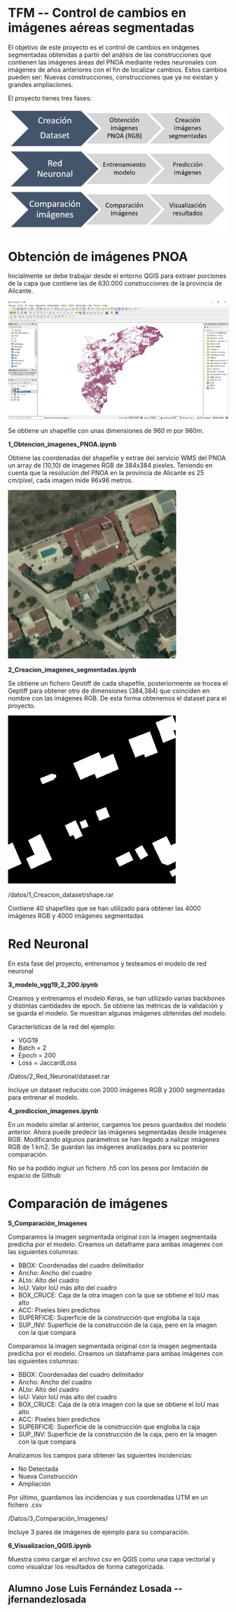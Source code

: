 # TFM -- Control de cambios en imágenes aéreas segmentadas

El objetivo de este proyecto es el control de cambios en imágenes segmentadas obtenidas a partir del análisis de las construcciones que contienen las imágenes áreas del PNOA mediante redes neuronales con imágenes de años anteriores con el fin de localizar cambios. Estos cambios pueden ser:  Nuevas construcciones, construcciones que ya no existan y grandes ampliaciones.

El proyecto tienes tres fases:

![Ciclo fases](/img/esquema.jpg)


#  Obtención de imágenes PNOA 

Inicialmente se debe trabajar desde el entorno QGIS para extraer porciones de la capa que contiene las de 630.000 construcciones de la provincia de Alicante.

![QGIS Alicante](/img/alicante.jpg)

Se obtiene un shapefile con unas dimensiones de 960 m por 960m. 

**1_Obtencion_imagenes_PNOA.ipynb** 

Obtiene las coordenadas del shapefile y extrae del servicio WMS del PNOA un array de (10,10)
de imagenes RGB de 384x384 pixeles.
Teniendo en cuenta que la resolución del PNOA en la provincia de Alicante es 25 cm/píxel, cada imagen mide 96x96 metros.

![RGB](/img/680667.12_4238075.56_680763.12_4238171.56.jpg)

**2_Creacion_imagenes_segmentadas.ipynb** 

Se obtiene un fichero Geotiff de cada shapefile, posteriormente se trocea el Geptiff para obtener otro de dimensiones (384,384) que coinciden en nombre con las imágenes RGB.
De esta forma obtenemos el dataset para el proyecto.


![TIFF](/img/680667.12_4238075.56_680763.12_4238171.56_tiff.jpg)

/datos/1_Creacion_dataset/shape.rar 

Contiene 40 shapefiles que se han utilizado para obtener las 4000 imágenes RGB y 4000 imágenes segmentadas

#  Red Neuronal

En esta fase del proyecto, entrenamos y testeamos el modelo de red neuronal 

**3_modelo_vgg19_2_200.ipynb** 

Creamos y entrenamos el modelo Keras, se han utilizado varias backbones y distintas cantidades de epoch. Se obtiene las métricas de la validación y se guarda el modelo. Se muestran algunas imágenes obtenidas del modelo.

Características de la red del ejemplo:
-	VGG19
-	Batch = 2
-	Epoch = 200
-	Loss = JaccardLoss

/Datos/2_Red_Neuronal/dataset.rar 

Incluye un dataset reducido con 2000 imágenes RGB y 2000 segmentadas para entrenar el modelo.


**4_prediccion_imagenes.ipynb** 

En un modelo similar al anterior, cargamos los pesos guardados del modelo anterior. Ahora puede predecir las imágenes segmentadas desde imágenes RGB. Modificando algunos parámetros se han llegado a nalizar imágenes RGB de 1 km2.
Se guardan las imágenes analizadas para su posterior comparación.

No se ha podido ingluir un fichero .h5 con los pesos por limitación de espacio de Github


#  Comparación de imágenes

**5_Comparación_Imagenes**

Comparamos la imagen segmentada original con la imagen segmentada predicha por el modelo.
Creamos un dataframe para ambas imágenes con las siguientes columnas:
-	BBOX: Coordenadas del cuadro delimitador
-	Ancho: Ancho del cuadro
-	ALto: Alto del cuadro
-	IoU: Valor IoU más alto del cuadro
-	BOX_CRUCE: Caja de la otra imagen con la que se obtiene el IoU mas alto
-	ACC: Pixeles bien predichos
-	SUPERFICIE: Superficie de la construcción que engloba la caja
-	SUP_INV: Superficie de la construcción de la caja, pero en la imagen con la que compara

Comparamos la imagen segmentada original con la imagen segmentada predicha por el modelo.
Creamos un dataframe para ambas imágenes con las siguientes columnas:
-	BBOX: Coordenadas del cuadro delimitador
-	Ancho: Ancho del cuadro
-	ALto: Alto del cuadro
-	IoU: Valor IoU más alto del cuadro
-	BOX_CRUCE: Caja de la otra imagen con la que se obtiene el IoU mas alto
-	ACC: Pixeles bien predichos
-	SUPERFICIE: Superficie de la construcción que engloba la caja
-	SUP_INV: Superficie de la construcción de la caja, pero en la imagen con la que compara


Analizamos los campos para obtener las siguientes incidencias:

-	No Detectada
-	Nueva Construcción
-	Ampliación

Por último, guardamos las incidencias y sus coordenadas UTM en un fichero .csv

/Datos/3_Comparación_Imagenes/ 

Incluye 3 pares de imágenes de ejemplo para su comparación.

**6_Visualizacion_QGIS.ipynb**

Muestra como cargar el archivo csv en QGIS como una capa vectorial y como visualizar los resultados de forma categorizada.


## Alumno Jose Luis Fernández Losada --  jfernandezlosada
